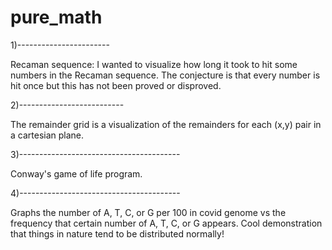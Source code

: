 # pure_math

1)-----------------------

Recaman sequence: I wanted to visualize how long it took to hit some numbers in the Recaman sequence. The conjecture is that every number is hit once but this has not been proved or disproved.

2)--------------------------

The remainder grid is a visualization of the remainders for each (x,y) pair in a cartesian plane. 

3)----------------------------------------

Conway's game of life program.

4)----------------------------------------

Graphs the number of A, T, C, or G per 100 in covid genome vs the frequency that certain number of A, T, C, or G appears. Cool demonstration that things in nature tend to be distributed normally!
